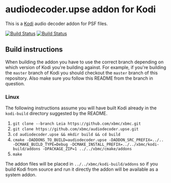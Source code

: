 # audiodecoder.upse addon for Kodi

This is a [Kodi](http://kodi.tv) audio decoder addon for PSF files.

[![Build Status](https://travis-ci.org/xbmc/audiodecoder.upse.svg?branch=master)](https://travis-ci.org/xbmc/audiodecoder.upse)
[![Build Status](https://ci.appveyor.com/api/projects/status/github/xbmc/audiodecoder.upse?svg=true)](https://ci.appveyor.com/project/xbmc/audiodecoder-upse)

## Build instructions

When building the addon you have to use the correct branch depending on which version of Kodi you're building against. 
For example, if you're building the `master` branch of Kodi you should checkout the `master` branch of this repository. 
Also make sure you follow this README from the branch in question.

### Linux

The following instructions assume you will have built Kodi already in the `kodi-build` directory 
suggested by the README.

1. `git clone --branch Leia https://github.com/xbmc/xbmc.git`
2. `git clone https://github.com/xbmc/audiodecoder.upse.git`
3. `cd audiodecoder.upse && mkdir build && cd build`
4. `cmake -DADDONS_TO_BUILD=audiodecoder.upse -DADDON_SRC_PREFIX=../.. -DCMAKE_BUILD_TYPE=Debug -DCMAKE_INSTALL_PREFIX=../../xbmc/kodi-build/addons -DPACKAGE_ZIP=1 ../../xbmc/cmake/addons`
5. `make`

The addon files will be placed in `../../xbmc/kodi-build/addons` so if you build Kodi from source and run it directly 
the addon will be available as a system addon.
